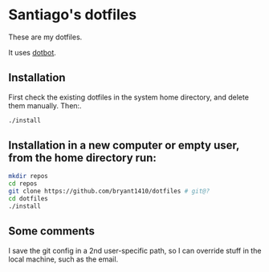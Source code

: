 # Santiago's dotfiles

These are my dotfiles.

It uses [dotbot](https://github.com/anishathalye/dotbot).

## Installation

First check the existing dotfiles in the system home directory, and delete them manually. Then:.

```bash
./install
```

## Installation in a new computer or empty user, from the home directory run:

```bash
mkdir repos
cd repos
git clone https://github.com/bryant1410/dotfiles # git@?
cd dotfiles
./install
```

## Some comments

I save the git config in a 2nd user-specific path, so I can override stuff in the local machine, such as the email. 
